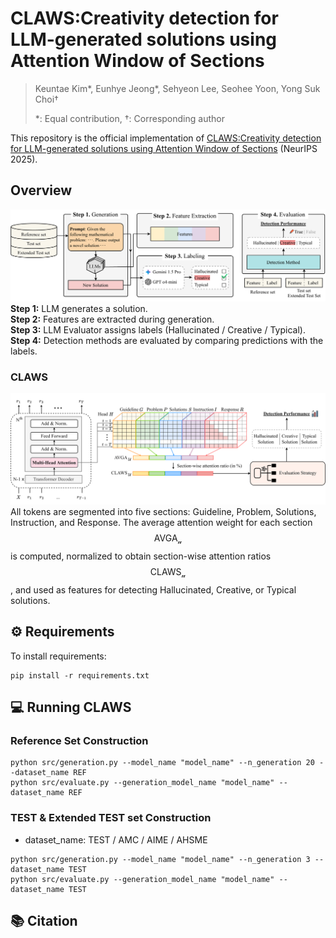 # CLAWS:Creativity detection for LLM-generated solutions using Attention Window of Sections
> Keuntae Kim*, Eunhye Jeong*, Sehyeon Lee, Seohee Yoon, Yong Suk Choi†
> 
> \*: Equal contribution, †: Corresponding author

This repository is the official implementation of [CLAWS:Creativity detection for LLM-generated solutions using Attention Window of Sections](https://neurips.cc/virtual/2025/poster/115116) (NeurIPS 2025).

## Overview
![image](./images/overview.png)
**Step 1:** LLM generates a solution. \
**Step 2:** Features are extracted during generation. \
**Step 3:** LLM Evaluator assigns labels (Hallucinated / Creative / Typical). \
**Step 4:** Detection methods are evaluated by comparing predictions with the labels.
### CLAWS
![image](./images/CLAWS.png)
All tokens are segmented into five sections: Guideline, Problem, Solutions, Instruction, and Response. 
The average attention weight for each section $${\mathrm{AVGA_{\mathcal{u}}}}$$ is computed, normalized to obtain section-wise attention ratios $$\mathrm{CLAWS_\mathcal{u}}$$, and used as features for detecting Hallucinated, Creative, or Typical solutions.

## ⚙️ Requirements
To install requirements:
```
pip install -r requirements.txt
```

## 💻 Running CLAWS
### Reference Set Construction
```
python src/generation.py --model_name "model_name" --n_generation 20 --dataset_name REF
python src/evaluate.py --generation_model_name "model_name" --dataset_name REF
```
### TEST & Extended TEST set Construction
- dataset_name: TEST / AMC / AIME / AHSME
```
python src/generation.py --model_name "model_name" --n_generation 3 --dataset_name TEST
python src/evaluate.py --generation_model_name "model_name" --dataset_name TEST
```

## 📚 Citation
```

```

